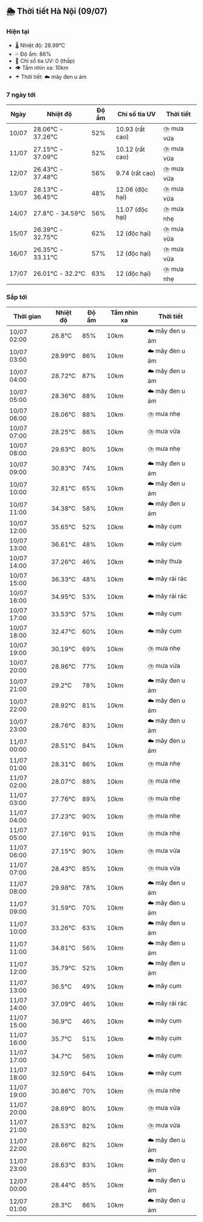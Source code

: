 ## 🌦️ Thời tiết Hà Nội (09/07)

### Hiện tại

- 🌡️ Nhiệt độ: 28.99℃
- 💦 Độ ẩm: 86%
- 🌟 Chỉ số tia UV: 0 (thấp)
- 👁️ Tầm nhìn xa: 10km
- ☂️ Thời tiết: ☁️ mây đen u ám

### 7 ngày tới

| Ngày | Nhiệt độ | Độ ẩm | Chỉ số tia UV | Thời tiết |
| --- | --- | --- | --- | --- |
| 10/07 | 28.06℃ - 37.26℃ | 52% | 10.93 (rất cao) | ⛈️ mưa vừa |
| 11/07 | 27.15℃ - 37.09℃ | 52% | 10.12 (rất cao) | ⛈️ mưa vừa |
| 12/07 | 26.43℃ - 37.48℃ | 56% | 9.74 (rất cao) | ⛈️ mưa vừa |
| 13/07 | 28.13℃ - 36.45℃ | 48% | 12.06 (độc hại) | ⛈️ mưa vừa |
| 14/07 | 27.8℃ - 34.59℃ | 56% | 11.07 (độc hại) | ⛈️ mưa nhẹ |
| 15/07 | 26.39℃ - 32.75℃ | 62% | 12 (độc hại) | ⛈️ mưa vừa |
| 16/07 | 26.35℃ - 33.11℃ | 57% | 12 (độc hại) | ⛈️ mưa vừa |
| 17/07 | 26.01℃ - 32.2℃ | 63% | 12 (độc hại) | ⛈️ mưa nhẹ |

### Sắp tới

| Thời gian | Nhiệt độ | Độ ẩm | Tầm nhìn xa | Thời tiết |
| --- | --- | --- | --- | --- |
| 10/07 02:00 | 28.8℃ | 85% | 10km | ☁️ mây đen u ám |
| 10/07 03:00 | 28.99℃ | 86% | 10km | ☁️ mây đen u ám |
| 10/07 04:00 | 28.72℃ | 87% | 10km | ☁️ mây đen u ám |
| 10/07 05:00 | 28.36℃ | 88% | 10km | ☁️ mây đen u ám |
| 10/07 06:00 | 28.06℃ | 88% | 10km | ⛈️ mưa nhẹ |
| 10/07 07:00 | 28.25℃ | 86% | 10km | ⛈️ mưa vừa |
| 10/07 08:00 | 29.63℃ | 80% | 10km | ⛈️ mưa nhẹ |
| 10/07 09:00 | 30.83℃ | 74% | 10km | ☁️ mây đen u ám |
| 10/07 10:00 | 32.81℃ | 65% | 10km | ☁️ mây đen u ám |
| 10/07 11:00 | 34.38℃ | 58% | 10km | ☁️ mây đen u ám |
| 10/07 12:00 | 35.65℃ | 52% | 10km | ☁️ mây cụm |
| 10/07 13:00 | 36.61℃ | 48% | 10km | ☁️ mây cụm |
| 10/07 14:00 | 37.26℃ | 46% | 10km | ☁️ mây thưa |
| 10/07 15:00 | 36.33℃ | 48% | 10km | ☁️ mây rải rác |
| 10/07 16:00 | 34.95℃ | 53% | 10km | ☁️ mây rải rác |
| 10/07 17:00 | 33.53℃ | 57% | 10km | ☁️ mây cụm |
| 10/07 18:00 | 32.47℃ | 60% | 10km | ☁️ mây cụm |
| 10/07 19:00 | 30.19℃ | 69% | 10km | ⛈️ mưa nhẹ |
| 10/07 20:00 | 28.96℃ | 77% | 10km | ⛈️ mưa vừa |
| 10/07 21:00 | 29.2℃ | 78% | 10km | ☁️ mây đen u ám |
| 10/07 22:00 | 28.92℃ | 81% | 10km | ☁️ mây đen u ám |
| 10/07 23:00 | 28.76℃ | 83% | 10km | ☁️ mây đen u ám |
| 11/07 00:00 | 28.51℃ | 84% | 10km | ☁️ mây đen u ám |
| 11/07 01:00 | 28.31℃ | 86% | 10km | ⛈️ mưa nhẹ |
| 11/07 02:00 | 28.07℃ | 88% | 10km | ⛈️ mưa nhẹ |
| 11/07 03:00 | 27.76℃ | 89% | 10km | ⛈️ mưa nhẹ |
| 11/07 04:00 | 27.23℃ | 90% | 10km | ⛈️ mưa nhẹ |
| 11/07 05:00 | 27.16℃ | 91% | 10km | ⛈️ mưa nhẹ |
| 11/07 06:00 | 27.15℃ | 90% | 10km | ⛈️ mưa vừa |
| 11/07 07:00 | 28.43℃ | 85% | 10km | ⛈️ mưa vừa |
| 11/07 08:00 | 29.98℃ | 78% | 10km | ☁️ mây đen u ám |
| 11/07 09:00 | 31.59℃ | 70% | 10km | ☁️ mây đen u ám |
| 11/07 10:00 | 33.26℃ | 63% | 10km | ☁️ mây đen u ám |
| 11/07 11:00 | 34.81℃ | 56% | 10km | ☁️ mây đen u ám |
| 11/07 12:00 | 35.79℃ | 52% | 10km | ☁️ mây đen u ám |
| 11/07 13:00 | 36.5℃ | 49% | 10km | ☁️ mây cụm |
| 11/07 14:00 | 37.09℃ | 46% | 10km | ☁️ mây rải rác |
| 11/07 15:00 | 36.9℃ | 46% | 10km | ☁️ mây cụm |
| 11/07 16:00 | 35.7℃ | 51% | 10km | ☁️ mây cụm |
| 11/07 17:00 | 34.7℃ | 56% | 10km | ☁️ mây cụm |
| 11/07 18:00 | 32.59℃ | 64% | 10km | ☁️ mây cụm |
| 11/07 19:00 | 30.86℃ | 70% | 10km | ⛈️ mưa nhẹ |
| 11/07 20:00 | 28.69℃ | 80% | 10km | ⛈️ mưa vừa |
| 11/07 21:00 | 28.53℃ | 82% | 10km | ⛈️ mưa vừa |
| 11/07 22:00 | 28.66℃ | 82% | 10km | ☁️ mây đen u ám |
| 11/07 23:00 | 28.63℃ | 83% | 10km | ☁️ mây đen u ám |
| 12/07 00:00 | 28.44℃ | 85% | 10km | ☁️ mây đen u ám |
| 12/07 01:00 | 28.3℃ | 86% | 10km | ☁️ mây đen u ám |
